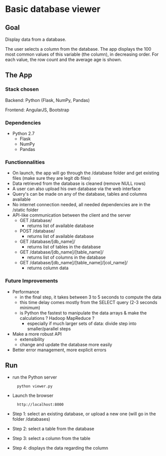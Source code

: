 # Basic database viewer

## Goal

Display data from a database.

The user selects a column from the database. The app displays the 100 most common values of this variable (the column), in decreasing order. For each value, the row count and the average age is shown.


## The App

### Stack chosen

Backend: Python (Flask, NumPy, Pandas)

Frontend: AngularJS, Bootstrap


### Dependencies

- Python 2.7
	- Flask
	- NumPy
	- Pandas


### Functionnalities

- On launch, the app will go through the /database folder and get existing files (make sure they are legit db files)
- Data retrieved from the database is cleaned (remove NULL rows)
- A user can also upload his own database via the web interface
- Query's can be made on any of the database, tables and columns available
- No internet connection needed, all needed dependencies are in the /static folder
- API-like communication between the client and the server
	- GET /database/
		- returns list of available database
	- POST /database/
		- returns list of available database
	- GET /database/[db_name]/
		- returns list of tables in the database
	- GET /database/[db_name]/[table_name]/
		- returns list of columns in the database
	- GET /database/[db_name]/[table_name]/[col_name]/
		- returns column data


### Future Improvements

- Performance
	- in the final step, it takes between 3 to 5 seconds to compute the data
	- this time delay comes mostly from the SELECT query (2-3 seconds minimum)
	- is Python the fastest to manipulate the data arrays & make the calculations ? Hadoop MapReduce ?
		- especially if much larger sets of data: divide step into smaller/parallel steps
- Make a more robust API
	- extensibility
	- change and update the database more easily
- Better error management, more explicit errors


## Run

- run the Python server

		python viewer.py

- Launch the browser

		http://localhost:8000

- Step 1: select an existing database, or upload a new one (will go in the folder /databases)

- Step 2: select a table from the database

- Step 3: select a column from the table

- Step 4: displays the data regarding the column